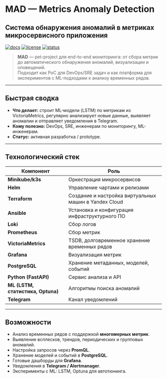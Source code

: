 # MAD — Metrics Anomaly Detection  
## Система обнаружения аномалий в метриках микросервисного приложения

[![docs](https://img.shields.io/badge/docs-MKDocs-blue)](#) [![license](https://img.shields.io/badge/license-MIT-green)](#) [![status](https://img.shields.io/badge/status-active-yellowgreen)](#)

> **MAD** — pet-project для end-to-end мониторинга: от сбора метрик до автоматического обнаружения аномалий, визуализации и оповещений.  
> Подходит как PoC для DevOps/SRE задач и как платформа для экспериментов с ML-подходами к анализу временных рядов.

---

## Быстрая сводка
- **Что делает:** строит ML-модели (LSTM) по метрикам из VictoriaMetrics, регулярно анализирует новые данные, выявляет аномалии и отправляет уведомления в Telegram.
- **Кому полезно:** DevOps, SRE, инженерам по мониторингу, ML-инженерам.  
- **Статус:** активная разработка / prototype.

---

## Технологический стек

| Компонент | Роль |
|-----------|------|
| **Minikube/k3s** | Оркестрация микросервисов |
| **Helm** | Управление чартами и релизами |
| **Terraform** | Создание и настройка виртуальных машин в Yandex Cloud |
| **Ansible** | Установка и конфигурация инфраструктурного ПО |
| **Loki** | Сбор логов |
| **Prometheus** | Сбор метрик |
| **VictoriaMetrics** | TSDB, долговременное хранение временных рядов |
| **Grafana** | Визуализация метрик |
| **PostgreSQL** | Хранение метаданных, моделей, событий |
| **Python (FastAPI)** | Сервис анализа и API |
| **ML (LSTM, статистика, Optuna)** | Алгоритмы поиска аномалий |
| **Telegram** | Канал уведомлений |

---

## Возможности
- Анализ временных рядов с поддержкой **многомерных метрик**.  
- Выявление всплесков, трендов, периодических и групповых аномалий.  
- Настройка запросов через **PromQL**.  
- Хранение моделей и событий в **PostgreSQL**.  
- Готовые дашборды для **Grafana**.  
- Уведомления в **Telegram / Alertmanager**.  
- Эксперименты с ML: LSTM, Optuna для автотюнинга.
